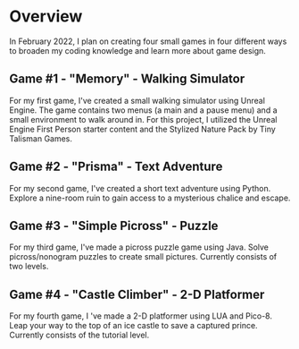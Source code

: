 # Overview
In February 2022, I plan on creating four small games in four different ways to broaden my coding knowledge and learn more about game design.

## Game #1 - "Memory" - Walking Simulator
For my first game, I've created a small walking simulator using Unreal Engine. The game contains two menus (a main and a pause menu) and a small environment to walk around in. For this project, I utilized the Unreal Engine First Person starter content and the Stylized Nature Pack by Tiny Talisman Games. 

## Game #2 - "Prisma" - Text Adventure
For my second game, I've created a short text adventure using Python. Explore a nine-room ruin to gain access to a mysterious chalice and escape.

## Game #3 - "Simple Picross" - Puzzle
For my third game, I've made a picross puzzle game using Java. Solve picross/nonogram puzzles to create small pictures. Currently consists of two levels.

## Game #4 - "Castle Climber" - 2-D Platformer
For my fourth game, I 've made a 2-D platformer using LUA and Pico-8. Leap your way to the top of an ice castle to save a captured prince. Currently consists of the tutorial level.
